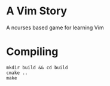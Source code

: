 # A Vim Story

A ncurses based game for learning Vim

# Compiling
```
mkdir build && cd build
cmake ..
make
```
